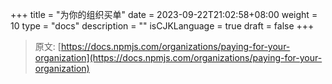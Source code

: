 +++
title = "为你的组织买单"
date = 2023-09-22T21:02:58+08:00
weight = 10
type = "docs"
description = ""
isCJKLanguage = true
draft = false
+++

> 原文: [https://docs.npmjs.com/organizations/paying-for-your-organization](https://docs.npmjs.com/organizations/paying-for-your-organization)
